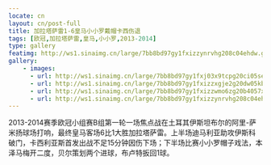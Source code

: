 ```yaml
---
locate: cn
layout: cn/post-full
title: 加拉塔萨雷1-6皇马小小罗戴帽卡西伤退
tags: [欧冠,加拉塔萨雷,皇马,小小罗,2013-2014]
type: gallery
featimg: http://ws1.sinaimg.cn/large/7bb8bd97gy1fxizzynrvhg208c04ehdw.gif
gallery:
    - images:
      - url: http://ws1.sinaimg.cn/large/7bb8bd97gy1fxj03x9tcpg20ci05se83.gif
      - url: http://ws1.sinaimg.cn/large/7bb8bd97gy1fxizzxgje2g20dw05kb2c.gif
      - url: http://ws1.sinaimg.cn/large/7bb8bd97gy1fxizzwmo6zg20b4057x6r.gif
      - url: http://ws1.sinaimg.cn/large/7bb8bd97gy1fxizzynrvhg208c04ehdw.gif
---
```


2013-2014赛季欧冠小组赛B组第一轮一场焦点战在土耳其伊斯坦布尔的阿里-萨米扬球场打响，最终皇马客场6比1大胜加拉塔萨雷。上半场迪马利亚助攻伊斯科破门，卡西利亚斯首发出战不足15分钟因伤下场；下半场比赛小小罗帽子戏法，本泽马梅开二度，贝尔策划两个进球，布卢特扳回1球。